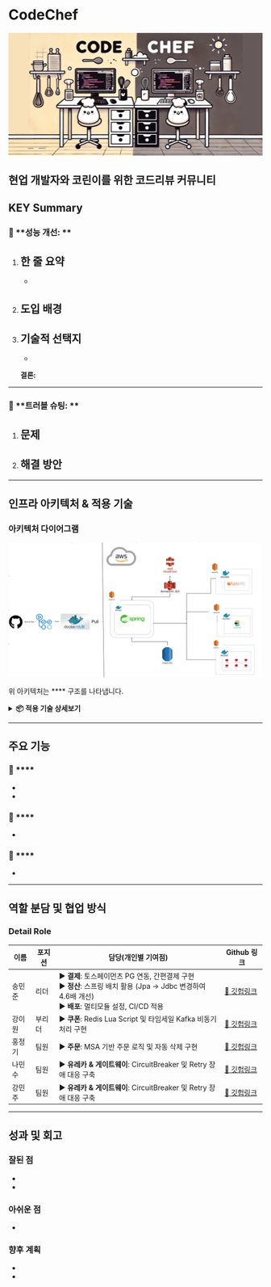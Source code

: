 # CodeChef 

![프로젝트 대표 이미지](./CodeChef.png)

현업 개발자와 코린이를 위한 코드리뷰 커뮤니티
---

## KEY Summary

### 🍁 **성능 개선: **

1. **한 줄 요약**  
   - 
   - 

2. **도입 배경**  
   - 

3. **기술적 선택지**  
   - 
   - 

   **결론:** 

---

### 🍁 **트러블 슈팅: **

1. **문제**  
   - 

2. **해결 방안**  
   - 

---

## 인프라 아키텍처 & 적용 기술

### 아키텍처 다이어그램
![Infra Architecture](./service_architecture.png)

위 아키텍처는 **** 구조를 나타냅니다.  


<details>
<summary><b>📦 적용 기술 상세보기</b></summary>

### 💾 ****
- **Redis**  
  - 

### 📬 ****
- **Kafka**  
  - 

### 🌐 ****
- **Docker**  
  - 
- **Prometheus & Grafana**  
  - 

</details>

---

## 주요 기능

### 🍁 ****
- 
- 

### 🍁 ****
- 

### 🍁 ****
- 

---

## 역할 분담 및 협업 방식

### **Detail Role**

| 이름   | 포지션   | 담당(개인별 기여점)                                                                                                            | Github 링크                       |
|--------|----------|-----------------------------------------------------------------------------------------------------------------------------|-----------------------------------|
| 송민준 | 리더     | ▶ **결제**: 토스페이먼츠 PG 연동, 간편결제 구현<br>▶ **정산**: 스프링 배치 활용 (Jpa → Jdbc 변경하여 4.6배 개선)<br>▶ **배포**: 멀티모듈 설정, CI/CD 적용 | [🍁 깃헙링크](https://github.com/Luta13) |
| 강이원 | 부리더   | ▶ **쿠폰**: Redis Lua Script 및 타임세일 Kafka 비동기 처리 구현                          | [🍁 깃헙링크](https://github.com/KangIWon) |
| 홍정기 | 팀원     | ▶ **주문**: MSA 기반 주문 로직 및 자동 삭제 구현                                                | [🍁 깃헙링크](https://github.com/jki09871) |
| 나민수 | 팀원     | ▶ **유레카 & 게이트웨이**: CircuitBreaker 및 Retry 장애 대응 구축 | [🍁 깃헙링크](https://github.com/minsoo-hub) |
| 강민주 | 팀원     | ▶ **유레카 & 게이트웨이**: CircuitBreaker 및 Retry 장애 대응 구축 | [🍁 깃헙링크](https://github.com/MinjuKang) |

---

## 성과 및 회고

### 잘된 점
-
- 

### 아쉬운 점
- 

### 향후 계획
- 
- 
